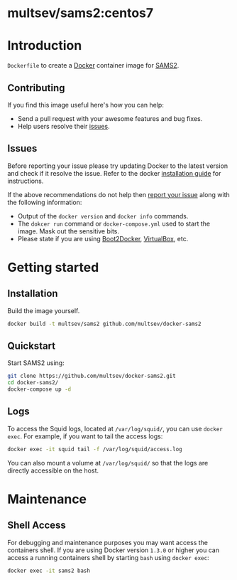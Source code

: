 # multsev/sams2:centos7

# Introduction
`Dockerfile` to create a [Docker](https://www.docker.com/) container image for [SAMS2](https://github.com/PavelVinogradov/sams2).

## Contributing
If you find this image useful here's how you can help:
- Send a pull request with your awesome features and bug fixes.
- Help users resolve their [issues](../../issues?q=is%3Aopen+is%3Aissue).

## Issues
Before reporting your issue please try updating Docker to the latest version and check if it resolve the issue. Refer to the docker [installation guide](https://docs.docker.com/installation) for instructions.

If the above recommendations do not help then [report your issue](../../issue/new) along with the following information:
- Output of the `docker version` and `docker info` commands.
- The `dokcer run` command or `docker-compose.yml` used to start the image. Mask out the sensitive bits.
- Please state if you are using [Boot2Docker](http://www.boot2docker.io), [VirtualBox](https://www.virtualbox.org), etc.

# Getting started

## Installation
Build the image yourself.

```bash
docker build -t multsev/sams2 github.com/multsev/docker-sams2
```

## Quickstart
Start SAMS2 using:
```bash
git clone https://github.com/multsev/docker-sams2.git
cd docker-sams2/
docker-compose up -d
```

## Logs

To access the Squid logs, located at `/var/log/squid/`, you can use `docker exec`. For example, if you want to tail the access logs:

```bash
docker exec -it squid tail -f /var/log/squid/access.log
```

You can also mount a volume at `/var/log/squid/` so that the logs are directly accessible on the host.

# Maintenance

## Shell Access

For debugging and maintenance purposes you may want access the containers shell. If you are using Docker version `1.3.0` or higher you can access a running containers shell by starting `bash` using `docker exec`:

```bash
docker exec -it sams2 bash
```